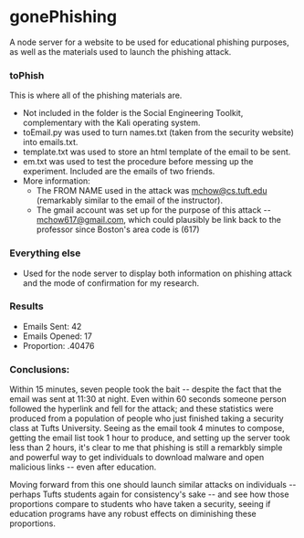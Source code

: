 # gonePhishing

A node server for a website to be used for educational phishing purposes, as well as the materials used to launch the phishing attack.

### toPhish

This is where all of the phishing materials are.
- Not included in the folder is the Social Engineering Toolkit, complementary with the Kali operating system.
- toEmail.py was used to turn names.txt (taken from the security website) into emails.txt.
- template.txt was used to store an html template of the email to be sent.
- em.txt was used to test the procedure before messing up the experiment. Included are the emails of two friends.
- More information:
    - The FROM NAME used in the attack was mchow@cs.tuft.edu (remarkably similar to the email of the instructor).
    - The gmail account was set up for the purpose of this attack -- mchow617@gmail.com, which could plausibly be link back to the professor since Boston's area code is (617)

### Everything else
- Used for the node server to display both information on phishing attack and the mode of confirmation for my research.

### Results
- Emails Sent: 42
- Emails Opened: 17
- Proportion: .40476

### Conclusions:
Within 15 minutes, seven people took the bait -- despite the fact that the email was sent at 11:30 at night. Even within 60 seconds someone person followed the hyperlink and fell for the attack; and these statistics were  produced from a population of people who just finished taking a security class at Tufts University. Seeing as the email took 4 minutes to compose, getting the email list took 1 hour to produce, and setting up the server took less than 2 hours, it's clear to me that phishing is still a remarkbly simple and powerful way to get individuals to download malware and open malicious links -- even after education. 

Moving forward from this one should launch similar attacks on individuals -- perhaps Tufts students again for consistency's sake -- and see how those proportions compare to students who have taken a security, seeing if education programs have any robust effects on diminishing these proportions.
